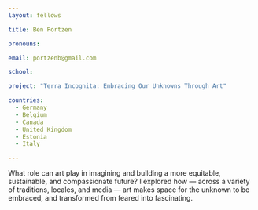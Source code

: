 ```yaml
---
layout: fellows

title: Ben Portzen

pronouns: 

email: portzenb@gmail.com

school: 

project: "Terra Incognita: Embracing Our Unknowns Through Art"

countries:
  - Germany
  - Belgium
  - Canada
  - United Kingdom
  - Estonia
  - Italy

---
```


What role can art play in imagining and building a more equitable, sustainable, and compassionate future? I explored how — across a variety of traditions, locales, and media — art makes space for the unknown to be embraced, and transformed from feared into fascinating.